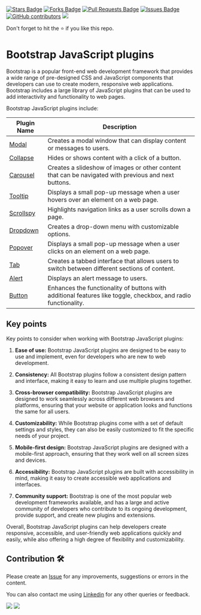 <a href="https://github.com/drshahizan/learn-php/stargazers"><img src="https://img.shields.io/github/stars/drshahizan/learn-php" alt="Stars Badge"/></a>
<a href="https://github.com/drshahizan/learn-php/network/members"><img src="https://img.shields.io/github/forks/drshahizan/learn-php" alt="Forks Badge"/></a>
<a href="https://github.com/drshahizan/learn-php/pulls"><img src="https://img.shields.io/github/issues-pr/drshahizan/learn-php" alt="Pull Requests Badge"/></a>
<a href="https://github.com/drshahizan/learn-php/issues"><img src="https://img.shields.io/github/issues/drshahizan/learn-php" alt="Issues Badge"/></a>
<a href="https://github.com/drshahizan/learn-php/graphs/contributors"><img alt="GitHub contributors" src="https://img.shields.io/github/contributors/drshahizan/learn-php?color=2b9348"></a>
![](https://visitor-badge.glitch.me/badge?page_id=drshahizan/learn-php)

Don't forget to hit the :star: if you like this repo.

# Bootstrap JavaScript plugins
Bootstrap is a popular front-end web development framework that provides a wide range of pre-designed CSS and JavaScript components that developers can use to create modern, responsive web applications. Bootstrap includes a large library of JavaScript plugins that can be used to add interactivity and functionality to web pages.

Bootstrap JavaScript plugins include:

| Plugin Name | Description |
| --- | --- |
| [Modal](05-01-modal.md) | Creates a modal window that can display content or messages to users. |
| [Collapse](05-02-collapse.md) | Hides or shows content with a click of a button. |
| [Carousel](05-03-carousel.md) | Creates a slideshow of images or other content that can be navigated with previous and next buttons. |
| [Tooltip](05-04-tooltip.md) | Displays a small pop-up message when a user hovers over an element on a web page. |
| [Scrollspy](05-05-scrollspy.md)  | Highlights navigation links as a user scrolls down a page. |
| [Dropdown](05-06-dropdown.md)  | Creates a drop-down menu with customizable options. |
| [Popover](05-07-popover.md)  | Displays a small pop-up message when a user clicks on an element on a web page. |
| [Tab](05-08-tab.md)  | Creates a tabbed interface that allows users to switch between different sections of content. |
| [Alert](05-09-alert.md) | Displays an alert message to users. |
| [Button](05-10-button.md) | Enhances the functionality of buttons with additional features like toggle, checkbox, and radio functionality. |

## Key points
Key points to consider when working with Bootstrap JavaScript plugins:

1. **Ease of use:** Bootstrap JavaScript plugins are designed to be easy to use and implement, even for developers who are new to web development.

2. **Consistency:** All Bootstrap plugins follow a consistent design pattern and interface, making it easy to learn and use multiple plugins together.

3. **Cross-browser compatibility:** Bootstrap JavaScript plugins are designed to work seamlessly across different web browsers and platforms, ensuring that your website or application looks and functions the same for all users.

4. **Customizability:** While Bootstrap plugins come with a set of default settings and styles, they can also be easily customized to fit the specific needs of your project.

5. **Mobile-first design:** Bootstrap JavaScript plugins are designed with a mobile-first approach, ensuring that they work well on all screen sizes and devices.

6. **Accessibility:** Bootstrap JavaScript plugins are built with accessibility in mind, making it easy to create accessible web applications and interfaces.

7. **Community support:** Bootstrap is one of the most popular web development frameworks available, and has a large and active community of developers who contribute to its ongoing development, provide support, and create new plugins and extensions.

Overall, Bootstrap JavaScript plugins can help developers create responsive, accessible, and user-friendly web applications quickly and easily, while also offering a high degree of flexibility and customizability.

## Contribution 🛠️
Please create an [Issue](https://github.com/drshahizan/learn-php/issues) for any improvements, suggestions or errors in the content.

You can also contact me using [Linkedin](https://www.linkedin.com/in/drshahizan/) for any other queries or feedback.

![](https://komarev.com/ghpvc/?username=drshahizan&label=Views&color=0e75b6&style=flat)
![](https://hit.yhype.me/github/profile?user_id=81284918)

